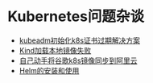 # Kubernetes问题杂谈

* [kubeadm初始化k8s证书过期解决方案](../../../docs/Kubernetes/problems/kubeadm-certificate-expiry.md)
* [Kind加载本地镜像失败](../../../docs/Kubernetes/problems/kind-load-docker-image-failure.md)
* [自己动手将谷歌k8s镜像同步到阿里云](../../../docs/Kubernetes/problems/sync-docker-repo.md)
* [Helm的安装和使用](../../../docs/Kubernetes/problems/helm-quickstart.md)